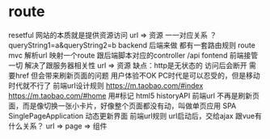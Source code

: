 # route
resetful 网站的本质就是提供资源访问
url => 资源 一一对应关系
？queryString1=a&queryString2=b
backend 后端来做 都有一套路由规则 route
mvc 解析url 映射一个route 跟后端脚本对应的controller
/api
fontend 前端接管一切
解决了跟服务器相关性
url => 资源  缺点：http是无状态的 访问后会断开
需要href 但会带来刷新页面的问题  用户体验不OK PC时代是可以忍受的，但是移动时代就不行了
前端url设计规则  https://m.taobao.com/#index 
https://m.taobao.com/#home
用#标记  html5 historyAPI
前端url 不再是刷新页面，而是像切换一张小卡片，好像整个页面都没有动，叫做单页应用 SPA SinglePageApplication
动态更新界面 
前端url规则 url启动后，交给ajax
跟vue有什么关系？
url => page => 组件